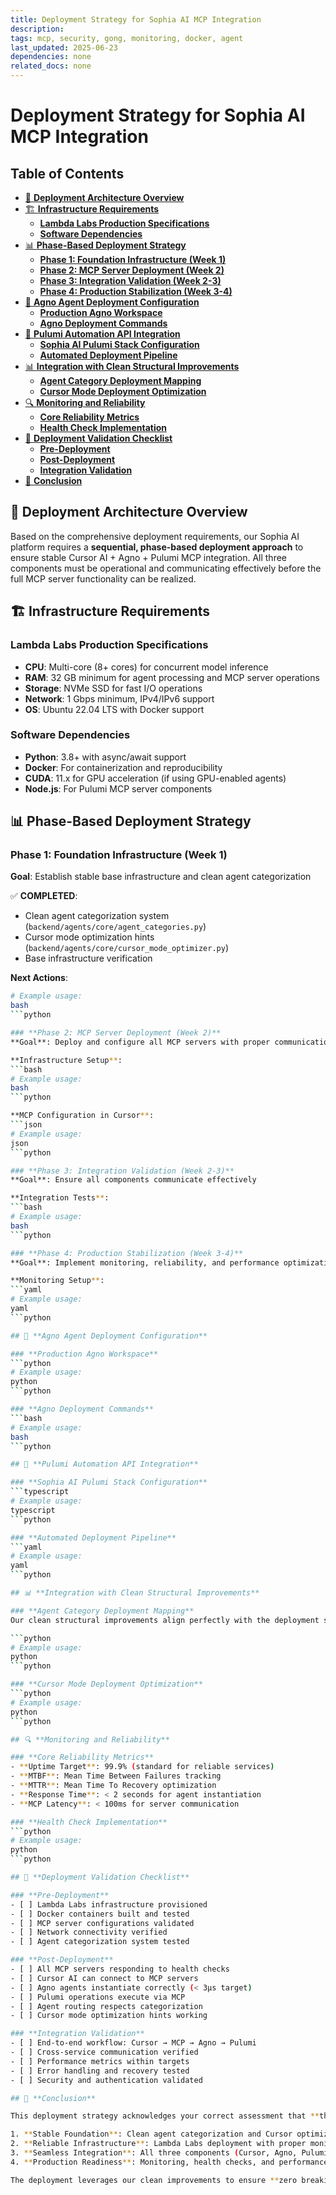 ```yaml
---
title: Deployment Strategy for Sophia AI MCP Integration
description: 
tags: mcp, security, gong, monitoring, docker, agent
last_updated: 2025-06-23
dependencies: none
related_docs: none
---
```


# Deployment Strategy for Sophia AI MCP Integration


## Table of Contents

- [🎯 **Deployment Architecture Overview**](#🎯-**deployment-architecture-overview**)
- [🏗️ **Infrastructure Requirements**](#🏗️-**infrastructure-requirements**)
  - [**Lambda Labs Production Specifications**](#**lambda-labs-production-specifications**)
  - [**Software Dependencies**](#**software-dependencies**)
- [📊 **Phase-Based Deployment Strategy**](#📊-**phase-based-deployment-strategy**)
  - [**Phase 1: Foundation Infrastructure (Week 1)**](#**phase-1:-foundation-infrastructure-(week-1)**)
  - [**Phase 2: MCP Server Deployment (Week 2)**](#**phase-2:-mcp-server-deployment-(week-2)**)
  - [**Phase 3: Integration Validation (Week 2-3)**](#**phase-3:-integration-validation-(week-2-3)**)
  - [**Phase 4: Production Stabilization (Week 3-4)**](#**phase-4:-production-stabilization-(week-3-4)**)
- [🔧 **Agno Agent Deployment Configuration**](#🔧-**agno-agent-deployment-configuration**)
  - [**Production Agno Workspace**](#**production-agno-workspace**)
  - [**Agno Deployment Commands**](#**agno-deployment-commands**)
- [🚀 **Pulumi Automation API Integration**](#🚀-**pulumi-automation-api-integration**)
  - [**Sophia AI Pulumi Stack Configuration**](#**sophia-ai-pulumi-stack-configuration**)
  - [**Automated Deployment Pipeline**](#**automated-deployment-pipeline**)
- [📊 **Integration with Clean Structural Improvements**](#📊-**integration-with-clean-structural-improvements**)
  - [**Agent Category Deployment Mapping**](#**agent-category-deployment-mapping**)
  - [**Cursor Mode Deployment Optimization**](#**cursor-mode-deployment-optimization**)
- [🔍 **Monitoring and Reliability**](#🔍-**monitoring-and-reliability**)
  - [**Core Reliability Metrics**](#**core-reliability-metrics**)
  - [**Health Check Implementation**](#**health-check-implementation**)
- [🎯 **Deployment Validation Checklist**](#🎯-**deployment-validation-checklist**)
  - [**Pre-Deployment**](#**pre-deployment**)
  - [**Post-Deployment**](#**post-deployment**)
  - [**Integration Validation**](#**integration-validation**)
- [🏁 **Conclusion**](#🏁-**conclusion**)

## 🎯 **Deployment Architecture Overview**

Based on the comprehensive deployment requirements, our Sophia AI platform requires a **sequential, phase-based deployment approach** to ensure stable Cursor AI + Agno + Pulumi MCP integration. All three components must be operational and communicating effectively before the full MCP server functionality can be realized.

## 🏗️ **Infrastructure Requirements**

### **Lambda Labs Production Specifications**
- **CPU**: Multi-core (8+ cores) for concurrent model inference
- **RAM**: 32 GB minimum for agent processing and MCP server operations
- **Storage**: NVMe SSD for fast I/O operations
- **Network**: 1 Gbps minimum, IPv4/IPv6 support
- **OS**: Ubuntu 22.04 LTS with Docker support

### **Software Dependencies**
- **Python**: 3.8+ with async/await support
- **Docker**: For containerization and reproducibility
- **CUDA**: 11.x for GPU acceleration (if using GPU-enabled agents)
- **Node.js**: For Pulumi MCP server components

## 📊 **Phase-Based Deployment Strategy**

### **Phase 1: Foundation Infrastructure (Week 1)**
**Goal**: Establish stable base infrastructure and clean agent categorization

✅ **COMPLETED**:
- Clean agent categorization system (`backend/agents/core/agent_categories.py`)
- Cursor mode optimization hints (`backend/agents/core/cursor_mode_optimizer.py`)
- Base infrastructure verification

**Next Actions**:
```bash
# Example usage:
bash
```python

### **Phase 2: MCP Server Deployment (Week 2)**
**Goal**: Deploy and configure all MCP servers with proper communication

**Infrastructure Setup**:
```bash
# Example usage:
bash
```python

**MCP Configuration in Cursor**:
```json
# Example usage:
json
```python

### **Phase 3: Integration Validation (Week 2-3)**
**Goal**: Ensure all components communicate effectively

**Integration Tests**:
```bash
# Example usage:
bash
```python

### **Phase 4: Production Stabilization (Week 3-4)**
**Goal**: Implement monitoring, reliability, and performance optimization

**Monitoring Setup**:
```yaml
# Example usage:
yaml
```python

## 🔧 **Agno Agent Deployment Configuration**

### **Production Agno Workspace**
```python
# Example usage:
python
```python

### **Agno Deployment Commands**
```bash
# Example usage:
bash
```python

## 🚀 **Pulumi Automation API Integration**

### **Sophia AI Pulumi Stack Configuration**
```typescript
# Example usage:
typescript
```python

### **Automated Deployment Pipeline**
```yaml
# Example usage:
yaml
```python

## 📊 **Integration with Clean Structural Improvements**

### **Agent Category Deployment Mapping**
Our clean structural improvements align perfectly with the deployment strategy:

```python
# Example usage:
python
```python

### **Cursor Mode Deployment Optimization**
```python
# Example usage:
python
```python

## 🔍 **Monitoring and Reliability**

### **Core Reliability Metrics**
- **Uptime Target**: 99.9% (standard for reliable services)
- **MTBF**: Mean Time Between Failures tracking
- **MTTR**: Mean Time To Recovery optimization
- **Response Time**: < 2 seconds for agent instantiation
- **MCP Latency**: < 100ms for server communication

### **Health Check Implementation**
```python
# Example usage:
python
```python

## 🎯 **Deployment Validation Checklist**

### **Pre-Deployment**
- [ ] Lambda Labs infrastructure provisioned
- [ ] Docker containers built and tested
- [ ] MCP server configurations validated
- [ ] Network connectivity verified
- [ ] Agent categorization system tested

### **Post-Deployment**
- [ ] All MCP servers responding to health checks
- [ ] Cursor AI can connect to MCP servers
- [ ] Agno agents instantiate correctly (< 3μs target)
- [ ] Pulumi operations execute via MCP
- [ ] Agent routing respects categorization
- [ ] Cursor mode optimization hints working

### **Integration Validation**
- [ ] End-to-end workflow: Cursor → MCP → Agno → Pulumi
- [ ] Cross-service communication verified
- [ ] Performance metrics within targets
- [ ] Error handling and recovery tested
- [ ] Security and authentication validated

## 🏁 **Conclusion**

This deployment strategy acknowledges your correct assessment that **the entire project infrastructure must be deployed and stable** for MCP integration to function properly. By building on our clean structural improvements and implementing a phase-based approach, we can achieve:

1. **Stable Foundation**: Clean agent categorization and Cursor optimization
2. **Reliable Infrastructure**: Lambda Labs deployment with proper monitoring
3. **Seamless Integration**: All three components (Cursor, Agno, Pulumi) working together
4. **Production Readiness**: Monitoring, health checks, and performance optimization

The deployment leverages our clean improvements to ensure **zero breaking changes** while establishing the robust infrastructure needed for full MCP integration functionality. 